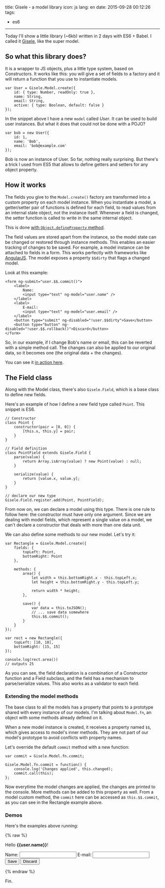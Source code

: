 title: Gisele - a model library
icon: js
lang: en
date: 2015-09-28 00:12:26
tags:
- es6
---

Today I'll show a little library (~6kb) written in 2 days with ES6 + Babel. I called it [Gisele](https://github.com/darlanalves/gisele), like the super model.

<!-- more -->

## So what this library does?

It is a wrapper to JS objects, plus a little type system, based on Constructors.
It works like this: you will give a set of fields to a factory and it will return a function that you use to instantiate models.

```
var User = Gisele.Model.create({
    id: { type: Number, readOnly: true },
    name: String,
    email: String,
    active: { type: Boolean, default: false }
});
```

In the snippet above I have a new `model` called *User*. It can be used to build user instances.
 But what it does that could not be done with a POJO?

```
var bob = new User({
    id: 1,
    name: 'Bob',
    email: 'bob@example.com'
});
```

Bob is now an instance of User. So far, nothing really surprising. But there's a trick I used from ES5 that allows to define getters and setters for any object property.

## How it works

The fields you give to the `Model.create()` factory are transformed into a custom property on each model instance. When you instantiate a model, a getter/setter pair of functions is defined for each field, to read values from an internal state object, not the instance itself. Whenever a field is changed, the setter function is called to write in the same internal object.

This is done [with `Object.defineProperty` method](https://developer.mozilla.org/en-US/docs/Web/JavaScript/Reference/Global_Objects/Object/defineProperty).

The field values are stored apart from the instance, so the model state can be changed or restored through instance methods. This enables an easier tracking of changes to be saved. For example, a model instance can be attached to fields in a form. This works perfectly with frameworks like [AngularJS](https://angular.io/). The model exposes a property `$$dirty` that flags a changed model.

Look at this example:

```
<form ng-submit="user.$$.commit()">
    <label>
        Name:
        <input type="text" ng-model="user.name" />
    </label>
    <label>
        E-mail:
        <input type="text" ng-model="user.email" />
    </label>
    <button type="submit" ng-disabled="!user.$$dirty">Save</button>
    <button type="button" ng-disabled="!user.$$.rollback()">Discard</button>
</form>
```

So, in our example, if I change Bob's name or email, this can be reverted with a simple method call. The changes can also be applied to our original data, so it becomes one (the original data + the changes).

You can see it [in action here](http://embed.plnkr.co/LoelLSh54ZEzmSopSU7F/preview).

## The Field class

Along with the Model class, there's also `Gisele.Field`, which is a base class to define new fields.

Here's an example of how I define a new field type called `Point`. This snippet is ES6.

```
// Constructor
class Point {
    constructor(pair = [0, 0]) {
        [this.x, this.y] = pair;
    }
}

// Field definition
class PointField extends Gisele.Field {
    parse(value) {
        return Array.isArray(value) ? new Point(value) : null;
    }

    serialize(value) {
        return [value.x, value.y];
    }
}

// declare our new type
Gisele.Field.register.add(Point, PointField);
```

From now on, we can declare a model using this type. There is one rule to follow here: the constructor must have only one argument. Since we are dealing with model fields, which represent a single value on a model, we can't declare a constructor that deals with more than one data unit.

We can also define some methods to our new model. Let's try it:

```
var Rectangle = Gisele.Model.create({
    fields: {
        topLeft: Point,
        bottomRight: Point
    },

    methods: {
        area() {
            let width = this.bottomRight.x - this.topLeft.x;
            let height = this.bottomRight.y - this.topLeft.y;

            return width * height;
        },

        save() {
            var data = this.toJSON();
            // ... save data somewhere
            this.$$.commit();
        }
    }
});

var rect = new Rectangle({
    topLeft: [10, 10],
    bottomRight: [15, 15]
});

console.log(rect.area())
// outputs 25

```

As you can see, the field declaration is a combination of a Constructor function and a Field subclass, and the field has a mechanism to parse/serialize values. This also works as a validator to each field.

### Extending the model methods

The base class to all the models has a property that points to a prototype shared with every instance of our models. I'm talking about `Model.fn`, an object with some methods already defined on it.

When a new model instance is created, it receives a property named `$$`, which gives access to model's inner methods. They are not part of our model's prototype to avoid conflicts with property names.

Let's override the default `commit` method with a new function:

```
var commit = Gisele.Model.fn.commit;

Gisele.Model.fn.commit = function() {
    console.log('Changes applied', this.changed);
    commit.call(this);
};

```

Now everytime the model changes are applied, the changes are printed to the console. More methods can be added to this property as well. From a model custom method, the `commit` here can be accessed as `this.$$.commit`, as you can see in the Rectangle example above.

### Demos

Here's the examples above running:

{% raw %}
<div data-app="test" ng-controller="TestCtrl">
    <p>Hello <b>{{user.name}}</b>!</p>
    <form ng-submit="user.$$.commit()" class="form">
        <div class="form-group">
            <label class="form-label">
                Name:
            </label>
            <input type="text" ng-model="user.name" class="form-control" />
            <label class="form-label">
                E-mail:
            </label>
            <input type="text" ng-model="user.email" class="form-control" />
        </div>
        <div class="form-group">
            <button class="btn btn-primary" type="submit" ng-disabled="!user.$$dirty">Save</button>
            <button class="btn btn-default" type="button" ng-click="!user.$$.rollback()" ng-disabled="!user.$$dirty">Discard</button>
        </div>
    </form>
</div>
<script data-src="https://cdn.rawgit.com/darlanalves/gisele/v0.1.1/dist/gisele.js"></script>
<script data-src="/post_files/177b217cf0-Gisele-a-model-library.js"></script>

{% endraw %}

Fin.